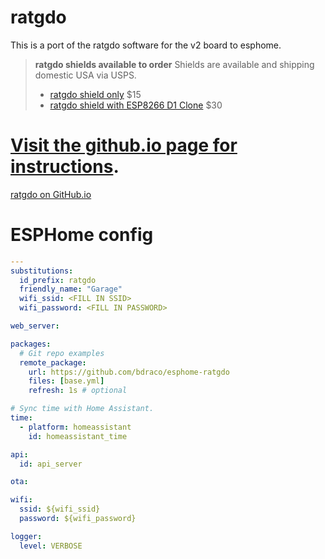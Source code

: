 
# ratgdo

This is a port of the ratgdo software for the v2 board to esphome.

> **ratgdo shields available to order**
> Shields are available and shipping domestic USA via USPS.
>
> * [ratgdo shield only](https://square.link/u/xNP2Orez) $15
> * [ratgdo shield with ESP8266 D1 Clone](https://square.link/u/JaMwtjLL) $30

# [Visit the github.io page for instructions](https://paulwieland.github.io/ratgdo/).
[ratgdo on GitHub.io](https://paulwieland.github.io/ratgdo/)

# ESPHome config

```yaml
---
substitutions:
  id_prefix: ratgdo
  friendly_name: "Garage"
  wifi_ssid: <FILL IN SSID>
  wifi_password: <FILL IN PASSWORD>

web_server:

packages:
  # Git repo examples
  remote_package:
    url: https://github.com/bdraco/esphome-ratgdo
    files: [base.yml]
    refresh: 1s # optional

# Sync time with Home Assistant.
time:
  - platform: homeassistant
    id: homeassistant_time

api:
  id: api_server

ota:

wifi:
  ssid: ${wifi_ssid}
  password: ${wifi_password}

logger:
  level: VERBOSE

```
